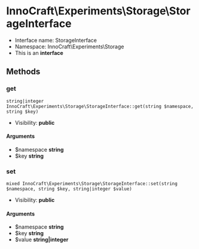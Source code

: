InnoCraft\Experiments\Storage\StorageInterface
===============






* Interface name: StorageInterface
* Namespace: InnoCraft\Experiments\Storage
* This is an **interface**






Methods
-------


### get

    string|integer InnoCraft\Experiments\Storage\StorageInterface::get(string $namespace, string $key)





* Visibility: **public**


#### Arguments
* $namespace **string**
* $key **string**



### set

    mixed InnoCraft\Experiments\Storage\StorageInterface::set(string $namespace, string $key, string|integer $value)





* Visibility: **public**


#### Arguments
* $namespace **string**
* $key **string**
* $value **string|integer**


